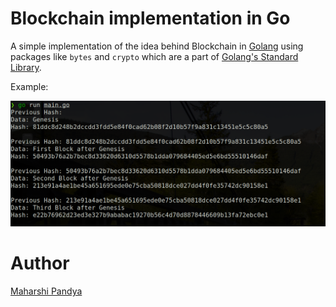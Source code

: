 # Blockchain implementation in Go

A simple implementation of the idea behind Blockchain in [Golang](https://golang.org/) using packages like
`bytes` and `crypto` which are a part of [Golang's Standard Library](https://pkg.go.dev/std).

Example:


![Blockchain in Go](assets/img.png)


# Author

<a href="https://github.com/Maharshi-Pandya">Maharshi Pandya</a>
